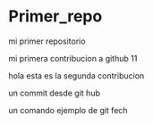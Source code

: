 # Primer_repo

mi primer repositorio 

mi primera contribucion a github 11

hola esta es la segunda contribucion 

un commit desde git hub 

un comando ejemplo de git fech
